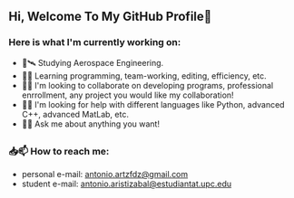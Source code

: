 ## Hi, Welcome To My GitHub Profile👋
### Here is what I'm currently working on:


<!-- **wantuto/wantuto** is a ✨ _special_ ✨ repository because its `README.md` (this file) appears on your GitHub profile. 

Here are some ideas to get you started: -->

- 🚀🛰 Studying Aerospace Engineering.
- 🌱📖 Learning programming, team-working, editing, efficiency, etc.
- 🤝👯 I'm looking to collaborate on developing programs, professional enrrollment, any project you would like my collaboration!
- 🤜🤛 I'm looking for help with different languages like Python, advanced C++, advanced MatLab, etc.
- 💬📝 Ask me about anything you want!


##
### 📥📫 How to reach me:
- personal e-mail: antonio.artzfdz@gmail.com
- student  e-mail: antonio.aristizabal@estudiantat.upc.edu  


